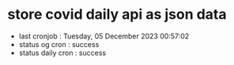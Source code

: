 # store covid daily api as json data

- last cronjob : Tuesday, 05 December 2023 00:57:02
- status og cron : success
- status daily cron : success
      
      